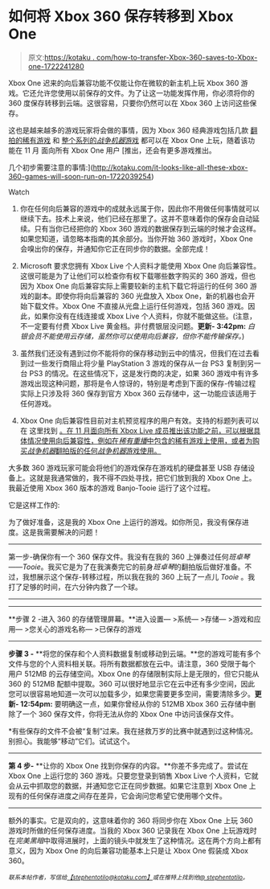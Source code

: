 # 如何将 Xbox 360 保存转移到 Xbox One

> 原文:[https://kotaku . com/how-to-transfer-Xbox-360-saves-to-Xbox-one-1722241280](https://kotaku.com/how-to-transfer-xbox-360-saves-to-xbox-one-1722241280)

Xbox One 迟来的向后兼容功能不仅能让你在微软的新主机上玩 Xbox 360 游戏。它还允许您使用以前保存的文件。为了让这一功能发挥作用，你必须将你的 360 度保存转移到云端。这很容易，只要你仍然可以在 Xbox 360 上访问这些保存。

这也是越来越多的游戏玩家将会做的事情，因为 Xbox 360 经典游戏包括几款 [翻拍的稀有游戏](http://kotaku.com/rare-replay-the-kotaku-review-1721781195) 和 [整个系列的*战争机器*游戏](http://kotaku.com/all-the-gear-of-war-games-will-be-backwards-compatible-1721725437) 都可以在 Xbox One 上玩，随着该功能在 11 月 面向所有 Xbox One 用户 [推出，还会有更多游戏推出。

几个初步需要注意的事情:](http://kotaku.com/it-looks-like-all-these-xbox-360-games-will-soon-run-on-1722039254) 

Watch

1.  你在任何向后兼容的游戏中的成就永远属于你，因此你不用做任何事情就可以继续下去。技术上来说，他们已经在那里了。这并不意味着你的保存会自动延续。只有当你已经把你的 Xbox 360 游戏的数据保存到云端的时候才会这样。如果您知道，请忽略本指南的其余部分。当你开始 360 游戏时，Xbox One 会嗅出你的保存，并通知你它正在同步你的数据。全部完成！

2.  Microsoft 要求您拥有 Xbox Live 个人资料才能使用 Xbox One 向后兼容性。这很可能是为了让他们可以检查你有权下载哪些数字购买的 360 游戏，但也因为 Xbox One 向后兼容实际上需要较新的主机下载它将运行的任何 360 游戏的副本。即使你将向后兼容的 360 光盘放入 Xbox One，新的机器也会开始下载文件。Xbox One 不直接从光盘上运行任何游戏，包括 360 游戏。因此，如果你没有在线连接或 Xbox Live 个人资料，你就不能做这些。(注意，不一定要有付费 Xbox Live 黄金档。非付费银层没问题。**更新- 3:42pm:** *白银会员不能使用云存储，虽然你可以使用向后兼容，但你不能传输保存。*)
3.  虽然我们还没有遇到过你不能将你的保存移动到云中的情况，但我们在过去看到过一些发行商阻止将少量 PlayStation 3 游戏的保存从一台 PS3 复制到另一台 PS3 的情况。在这些情况下，这是发行商的决定，如果 360 游戏中有许多游戏出现这种问题，那将是令人惊讶的，特别是考虑到下面的保存-传输过程实际上只涉及将 360 保存到官方 Xbox 360 云存储中，这一功能应该适用于任何游戏。
4.  Xbox One 向后兼容性目前对主机预览程序的用户有效。支持的标题列表可以在 这里找到 [。在 11 月面向所有 Xbox Live 成员推出该功能之前，可以根据具体情况使用向后兼容性，例如在*稀有重播*中包含的稀有游戏上使用，或者为购买*战争机器*翻拍版的任何*战争机器*游戏使用。](http://www.xbox.com/en-US/xbox-one/backward-compatibility/available-games)

大多数 360 游戏玩家可能会将他们的游戏保存在游戏机的硬盘甚至 USB 存储设备上。这就是我通常做的，我不得不四处寻找，把它们放到我的 Xbox One 上。我最近使用 Xbox 360 版本的游戏 Banjo-Tooie 运行了这个过程。

它是这样工作的:

为了做好准备，这是我的 Xbox One 上运行的游戏。如你所见，我没有保存进度。这是我需要解决的问题！

* * *

第一步-确保你有一个 360 保存文件。我没有在我的 360 上弹奏过任何*班卓琴——Tooie*。我买它是为了在我演奏完它的前身*班卓琴*的翻拍版后做好准备。不过，我想展示这个保存-转移过程，所以我在我的 360 上玩了一点儿 *Tooie* 。我打了足够的时间，在六分钟内救了一个球。

* * *

* * *

**步骤 2 -进入 360 的存储管理屏幕。**进入设置— >系统— >存储— >游戏和应用— >您关心的游戏名称— >已保存的游戏

* * *

**步骤 3 -** **将您的保存和个人资料数据复制或移动到云端。**您的游戏可能有多个文件与您的个人资料相关联。将所有数据都放在云中。请注意，360 受限于每个用户 512MB 的云存储空间。Xbox One 的存储限制实际上是无限的，但它只能从 360 的 512MB 配额中提取。360 可以很好地显示它在云中还有多少空间，因此您可以很容易地知道一次可以加载多少，如果您需要更多空间，需要清除多少。**更新- 12:54pm:** 要明确这一点，如果你曾经从你的 512MB Xbox 360 云存储中删除了一个 360 保存文件，你将无法从你的 Xbox One 中访问该保存文件。

*有些保存的文件不会被“复制”过来。我在拯救万岁的比赛中就遇到过这种情况。别担心。我能够“移动”它们。试试这个。

* * *

**第 4 步-** **让你的 Xbox One 找到你保存的内容。**你差不多完成了。尝试在 Xbox One 上运行您的 360 游戏。只要您登录到销售 Xbox Live 个人资料，它就会从云中抓取您的数据，并通知您它正在同步数据。如果它注意到 Xbox One 上现有的任何保存进度之间存在差异，它会询问您希望它使用哪个文件。

* * *

额外的事实。它是双向的，这意味着你的 360 将同步你在 Xbox One 上玩 360 游戏时所做的任何保存进度。当我的 Xbox 360 记录我在 Xbox One 上玩游戏时在*完美黑暗*中取得进展时，上面的镜头中就发生了这种情况。这在两个方向上都有意义，因为 Xbox One 的向后兼容功能基本上只是让 Xbox One 假装成 Xbox 360。

<small>*联系本帖作者，写信给*</small>[<small>*【stephentotilo@kotaku.com】*</small>](mailto:stephentotilo@kotaku.com)<small>*或在推特上找到他*</small>[<small>*@ stephentotilo*</small>](https://twitter.com/stephentotilo)<small>*。*</small>